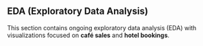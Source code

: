 ## EDA (Exploratory Data Analysis)

This section contains ongoing exploratory data analysis (EDA) with visualizations focused on **café sales** and **hotel bookings**.
